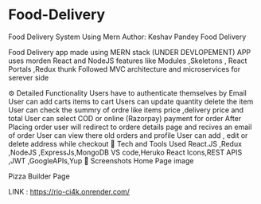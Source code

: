 # Food-Delivery
Food Delivery System Using Mern
Author: Keshav Pandey
Food Delivery


Food Delivery app made using MERN stack (UNDER DEVLOPEMENT)
APP uses morden React and NodeJS features like Modules ,Skeletons , React Portals ,Redux thunk
Followed MVC architecture and microservices for serever side

⚙ Detailed Functionality
Users have to authenticate themselves by Email
User can add carts items to cart
Users can update quantity delete the item
User can check the summry of ordre like items price ,delivery price and total
User can select COD or online (Razorpay) payment for order
After Placing order user will redirect to ordere details page and recives an email of order
User can view there old orders and profile
User can add , edit or delete address while checkout
🚀 Tech and Tools Used
React.JS ,Redux ,NodeJS ,ExpressJs,MongoDB
VS code,Heruko
React Icons,REST APIS ,JWT ,GoogleAPIs,Yup
📸 Screenshots
Home Page
image


Pizza Builder Page



LINK :
https://rio-ci4k.onrender.com/
